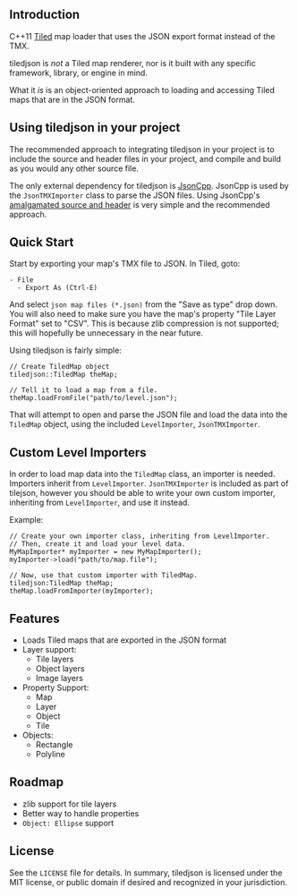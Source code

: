 ## Introduction
C++11 [Tiled](http://www.mapeditor.org/) map loader that uses the JSON export format
instead of the TMX.

tiledjson is *not* a Tiled map renderer, nor is it built with any specific framework,
library, or engine in mind.

What it *is* is an object-oriented approach to loading and accessing Tiled maps that
are in the JSON format.

## Using tiledjson in your project

The recommended approach to integrating tiledjson in your project is to include
the source and header files in your project, and compile and build as you would
any other source file.

The only external dependency for tiledjson is [JsonCpp](https://github.com/open-source-parsers/jsoncpp).
JsonCpp is used by the `JsonTMXImporter` class to parse the JSON files. Using
JsonCpp's [amalgamated source and header](https://github.com/open-source-parsers/jsoncpp#generating-amalgamated-source-and-header) is very simple and the recommended approach.

## Quick Start
Start by exporting your map's TMX file to JSON. In Tiled, goto:

```
- File
  - Export As (Ctrl-E)
```

And select `json map files (*.json)` from the "Save as type" drop down. You will also
need to make sure you have the map's property "Tile Layer Format" set to "CSV". This
is because zlib compression is not supported; this will hopefully be unnecessary in
the near future.

Using tiledjson is fairly simple:

```
// Create TiledMap object
tiledjson::TiledMap theMap;

// Tell it to load a map from a file.
theMap.loadFromFile("path/to/level.json");
```

That will attempt to open and parse the JSON file and load the data into the `TiledMap`
object, using the included `LevelImporter`, `JsonTMXImporter`.

## Custom Level Importers

In order to load map data into the `TiledMap` class, an importer is needed. Importers
inherit from `LevelImporter`. `JsonTMXImporter` is included as part of tilejson,
however you should be able to write your own custom importer, inheriting from
`LevelImporter`, and use it instead.

Example:

```
// Create your own importer class, inheriting from LevelImporter.
// Then, create it and load your level data.
MyMapImporter* myImporter = new MyMapImporter();
myImporter->load("path/to/map.file");

// Now, use that custom importer with TiledMap.
tiledjson:TiledMap theMap;
theMap.loadFromImporter(myImporter);
```

## Features

- Loads Tiled maps that are exported in the JSON format
- Layer support:
  - Tile layers
  - Object layers
  - Image layers
- Property Support:
  - Map
  - Layer
  - Object
  - Tile
- Objects:
  - Rectangle
  - Polyline

## Roadmap
- zlib support for tile layers
- Better way to handle properties
- `Object: Ellipse` support

## License
See the `LICENSE` file for details. In summary, tiledjson is licensed under the
MIT license, or public domain if desired and recognized in your jurisdiction.